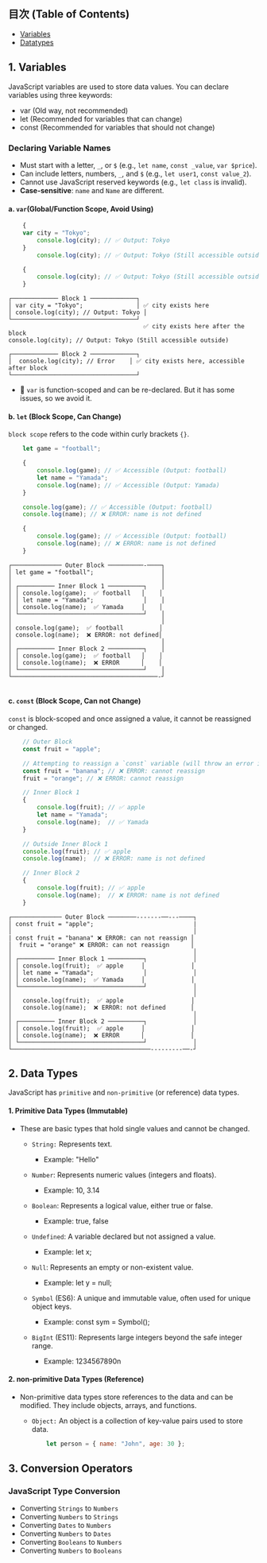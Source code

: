 ## 目次 (Table of Contents)
- [Variables](#1-variables)
- [Datatypes](#2-data-types)

## 1. Variables
JavaScript variables are used to store data values. You can declare variables using three keywords:
 - var (Old way, not recommended)
 - let (Recommended for variables that can change)
 - const (Recommended for variables that should not change)

### Declaring Variable Names

- Must start with a letter, `_`, or `$` (e.g., `let name`, `const _value`, `var $price`).
- Can include letters, numbers, `_`, and `$` (e.g., `let user1`, `const value_2`).
- Cannot use JavaScript reserved keywords (e.g., `let class` is invalid).
- **Case-sensitive**: `name` and `Name` are different.

#### a. `var`(Global/Function Scope, Avoid Using)
```javascript
    {
    var city = "Tokyo";
        console.log(city); // ✅ Output: Tokyo
    }
        console.log(city); // ✅ Output: Tokyo (Still accessible outside)

    {
        console.log(city); // ✅ Output: Tokyo (Still accessible outside)
    }  
```
```pgsql
┌───────────── Block 1 ─────────────┐
│ var city = "Tokyo";               │ ✅ city exists here
│ console.log(city); // Output: Tokyo │
└───────────────────────────────────┘
                                      ✅ city exists here after the block
console.log(city); // Output: Tokyo (Still accessible outside)

┌───────────── Block 2 ─────────────┐
│  console.log(city); // Error    │ ✅ city exists here, accessible after block
└───────────────────────────────────┘
```

- 🔹 `var` is function-scoped and can be re-declared. But it has some issues, so we avoid it.

#### b. `let` (Block Scope, Can Change)
`block scope` refers to the code within curly brackets `{}`.

```javascript
    let game = "football";

    {
        console.log(game); // ✅ Accessible (Output: football)
        let name = "Yamada";
        console.log(name); // ✅ Accessible (Output: Yamada)
    }

    console.log(game); // ✅ Accessible (Output: football)
    console.log(name); // ❌ ERROR: name is not defined

    {
        console.log(game); // ✅ Accessible (Output: football)
        console.log(name); // ❌ ERROR: name is not defined
    }
```
```pgsql
┌────────────── Outer Block ──────────-────┐
│ let game = "football";                   │
│                                          │
│ ┌────────── Inner Block 1 ──────────┐    │
│ │ console.log(game);  ✅ football   │    │
│ │ let name = "Yamada";              │    │
│ │ console.log(name);  ✅ Yamada     │    │
│ └───────────────────────────────────┘    │
│                                          │
│ console.log(game);  ✅ football          │
│ console.log(name);  ❌ ERROR: not defined│
│                                          │
│ ┌────────── Inner Block 2 ──────────┐    │
│ │ console.log(game);  ✅ football   │    │
│ │ console.log(name);  ❌ ERROR      │    │
│ └───────────────────────────────────┘    │
└─────────────────────────────────────────-┘


```
#### c. `const` (Block Scope, Can not Change)
`const` is block-scoped and once assigned a value, it cannot be reassigned or changed.

```javascript
    // Outer Block
    const fruit = "apple";

    // Attempting to reassign a `const` variable (will throw an error in JavaScript)
    const fruit = "banana"; // ❌ ERROR: cannot reassign
    fruit = "orange"; // ❌ ERROR: cannot reassign

    // Inner Block 1
    {
        console.log(fruit); // ✅ apple
        let name = "Yamada";
        console.log(name);  // ✅ Yamada
    }

    // Outside Inner Block 1
    console.log(fruit); // ✅ apple
    console.log(name);  // ❌ ERROR: name is not defined

    // Inner Block 2
    {
        console.log(fruit); // ✅ apple
        console.log(name);  // ❌ ERROR: name is not defined
    }

```


```pgsql
┌────────────── Outer Block ────────-------──---────┐
│ const fruit = "apple";                            |
│                                                   │
| const fruit = "banana" ❌ ERROR: can not reassign │
│  fruit = "orange" ❌ ERROR: can not reassign      │
│                                                   │
│ ┌────────── Inner Block 1 ──────────┐             │
│ │ console.log(fruit);  ✅ apple     │             │
│ │ let name = "Yamada";              │             │
│ │ console.log(name);  ✅ Yamada     │             │
│ └───────────────────────────────────┘             │
│                                                   │
│   console.log(fruit);  ✅ apple                   │
│   console.log(name);  ❌ ERROR: not defined       │
│                                                   │
│ ┌────────── Inner Block 2 ──────────┐             │
│ │ console.log(fruit);  ✅ apple     │             │
│ │ console.log(name);  ❌ ERROR      │             │
│ └───────────────────────────────────┘             │
└───────────────────────────────────────---------──-┘
```

## 2. Data Types
JavaScript has `primitive` and `non-primitive` (or reference) data types.

#### 1. Primitive Data Types (Immutable)
- These are basic types that hold single values and cannot be changed.

    - `String:` Represents text.
        - Example: "Hello"

    - `Number`: Represents numeric values (integers and floats).
        - Example: 10, 3.14
    
    - `Boolean`: Represents a logical value, either true or false.
        - Example: true, false

    - `Undefined`: A variable declared but not assigned a value.
        - Example: let x;

    - `Null`: Represents an empty or non-existent value.
        - Example: let y = null;

    - `Symbol` (ES6): A unique and immutable value, often used for unique object keys.
        - Example: const sym = Symbol();
    
    - `BigInt` (ES11): Represents large integers beyond the safe integer range.
        - Example: 1234567890n


#### 2. non-primitive Data Types (Reference)
- Non-primitive data types store references to the data and can be modified. They include objects, arrays, and functions.

    - `Object:` An object is a collection of key-value pairs used to store data.
        ```javascript
            let person = { name: "John", age: 30 };
        ```

## 3. Conversion Operators

### JavaScript Type Conversion

 - Converting `Strings` to `Numbers`
 - Converting `Numbers` to `Strings`
 - Converting `Dates` to `Numbers`
 - Converting `Numbers` to `Dates`
 - Converting `Booleans` to `Numbers`
 - Converting `Numbers` to `Booleans`
